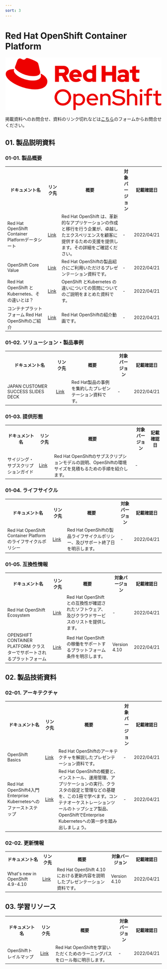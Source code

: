 ```yaml
---
sort: 3
---
```


# Red Hat OpenShift Container Platform

<img src="https://github.com/KaitoInaba/rh-open-renew/blob/main/Products/images/Logo-Red_Hat-OpenShift-A-Red-RGB.png?raw=true" alt="openshift_logo" title="OpenShift">



掲載資料へのお問合せ、資料のリンク切れなどは<a href="https://docs.google.com/forms/d/e/1FAIpQLSdTw0cjIAKxh_XE-jYehoa1MnCmdd0FVZm0oPQXF1X7JNinYw/viewform">こちら</a>のフォームからお問合せください。

## 01. 製品説明資料

### 01-01. 製品概要

<table>
  <tr>
    <th>ドキュメント名</th><th>リンク先</th><th>概要</th><th>対象バージョン</th><th>記載確認日</th>
  </tr>

  <tr>
    <td><!--  ドキュメント名  -->
      Red Hat OpenShift Container Platformデータシート
    </td>
    <td><!--  リンク先  -->
      <a href="https://www.redhat.com/rhdc/managed-files/cl-openshift-4-datasheet-f16726wg-201905-a4-ja.pdf">Link</a>
    </td>
    <td><!--  概要  -->
      Red Hat OpenShift は、革新的なアプリケーションの作成と移行を行う企業が、卓越したエクスペリエンスを顧客に提供するための支援を提供します。その詳細をご確認ください。
    </td>
    <td><!--  対象バージョン  -->
      -
    </td>
    <td><!--  記載確認日  -->
      2022/04/21
    </td>
  </tr>

  <tr>
    <td>
      OpenShift Core Value
    </td>
    <td>
      <a href="https://docs.google.com/presentation/d/1IdLpIV5-QKKDg4p9e0pDGNqKh6l4LAMw/edit?usp=sharing&ouid=116214710648103817049&rtpof=true&sd=true">Link</a>
    </td>
    <td>
      Red Hat OpenShiftの製品紹介にご利用いただけるプレゼンテーション資料です。
    </td>
    <td>
      -
    </td>
    <td>
      2022/04/21
    </td>
  </tr>

  <tr>
    <td>
      Red Hat OpenShift とKubernetes、その違いとは？
    </td>
    <td>
      <a href="https://www.redhat.com/rhdc/managed-files/cl-openshift-and-kubernetes-ebook-f25170wg-202010-a4-ja.pdf">Link</a>
    </td>
    <td>
      OpenShift とKubernetes の違いについての質問についてのご説明をまとめた資料です。
    </td>
    <td>
      -
    </td>
    <td>
      2022/04/21
    </td>
  </tr>

  <tr>
    <td>
      コンテナプラットフォーム Red Hat OpenShiftのご紹介
    </td>
    <td>
      <a href="https://www.youtube.com/watch?v=oWWMEfz4VNQ&list=PL4IvAXW0drR3_VUJGBDHMZYETG7_UdXYc&index=1">Link</a>
    </td>
    <td>
      Red Hat OpenShiftの紹介動画です。
    </td>
    <td>
      -
    </td>
    <td>
      2022/04/21
    </td>
  </tr>
</table>

### 01-02. ソリューション・製品事例

<table>
  <tr>
    <th>ドキュメント名</th> <th>リンク先</th><th>概要</th><th>対象バージョン</th><th>記載確認日</th>
  </tr>

  <tr>
    <td>
      JAPAN CUSTOMER SUCCESS SLIDES DECK
    </td>
    <td>
      <a href="https://docs.google.com/presentation/d/19nxYPw4TUjakWafj4rHYPwwqh-VADmbQTILnuOx4V7g/edit#slide=id.gb5e365882c_2_4066">Link</a>
    </td>
    <td>
      Red Hat製品の事例を集約したプレゼンテーション資料です。
    </td>
    <td>
      -
    </td>
    <td>
      2022/04/21
    </td>
  </tr>
</table>

### 01-03. 提供形態

<table>
  <tr>
    <th>ドキュメント名</th> <th>リンク先</th><th>概要</th><th>対象バージョン</th><th>記載確認日</th>
  </tr>

  <tr>
    <td>
      サイジング・サブスクリプションガイド
    </td>
    <td>
      <a href="https://www.redhat.com/rhdc/managed-files/cl-openshift-sizing-guide-detail-f26601wg-202012-a4-ja.pdf">Link</a>
    </td>
    <td>
      Red Hat OpenShiftのサブスクリプションモデルの説明、OpenShiftの環境サイズを見積もるための手順を紹介します。
    </td>
    <td>
      -
    </td>
  </tr>
</table>

### 01-04. ライフサイクル

<table>
  <tr>
    <th>ドキュメント名</th> <th>リンク先</th><th>概要</th><th>対象バージョン</th><th>記載確認日</th>
  </tr>

  <tr>
    <td>
      Red Hat OpenShift Container Platformのライフサイクルポリシー
    </td>
    <td>
      <a href="https://access.redhat.com/ja/support/policy/updates/openshift">Link</a>
    </td>
    <td>
      Red Hat OpenShiftの製品ライフサイクルポリシー、及びサポート終了日を明示します。
    </td>
    <td>-</td>
    <td>2022/04/21</td>
  </tr>
</table>


### 01-05. 互換性情報

<table>
  <tr>
    <th>ドキュメント名</th> <th>リンク先</th><th>概要</th><th>対象バージョン</th><th>記載確認日</th>
  </tr>

  <tr>
    <td>
      Red Hat OpenShift Ecosystem
    </td>
    <td>
      <a href="https://www.redhat.com/rhdc/managed-files/cl-openshift-4-datasheet-f16726wg-201905-a4-ja.pdf">Link</a>
    </td>
    <td>
      Red Hat OpenShiftとの互換性が確認されたソフトウェア、及びクラウドサービスのリストを提供します。
    </td>
    <td>
      -
    </td>
    <td>
      2022/04/21
    </td>
  </tr>

  <tr>
    <td>
      OPENSHIFT CONTAINER PLATFORM クラスターでサポートされるプラットフォーム
    </td>
    <td>
      <a href="https://www.redhat.com/rhdc/managed-files/cl-openshift-4-datasheet-f16726wg-201905-a4-ja.pdf">Link</a>
    </td>
    <td>
      Red Hat OpenShiftの稼働をサポートするプラットフォーム条件を明示します。
    </td>
    <td>
      Version 4.10
    </td>
    <td>
      2022/04/21
    </td>
  </tr>
</table>

## 02. 製品技術資料

### 02-01. アーキテクチャ

<table>
  <tr>
    <th>ドキュメント名</th> <th>リンク先</th><th>概要</th><th>対象バージョン</th><th>記載確認日</th>
  </tr>

  <tr>
    <td>
      OpenShift　Basics
    </td>
    <td>
      <a href="https://docs.google.com/presentation/d/1tExofRn5KU2KrqUHP2eg-WnhzSy6Tjam/edit?usp=sharing&ouid=116214710648103817049&rtpof=true&sd=true">Link</a>
    </td>
    <td>
      Red Hat OpenShiftのアーキテクチャを解説したプレゼンテーション資料です。
    </td>
    <td>
      -
    </td>
    <td>2022/04/21</td>
  </tr>

  <tr>
    <td>
      Red Hat OpenShift4入門 Enterprise Kubernetesへのファーストステップ
    </td>
    <td>
      <a href="https://redhat-partner.highspot.com/items/5e6a7a32429d7b62846c3b58?lfrm=srp.0">Link</a>
    </td>
    <td>
      Red Hat OpenShiftの概要と、インストール、運用管理、アプリケーションの実行、クラスタの設定と管理などの基礎を、この1冊で学べます。コンテナオーケストレーションツールのトップシェア製品、OpenShiftでEnterprise Kubernetesへの第一歩を踏み出しましょう。
    </td>
    <td>
      -
    </td>
    <td>
      2022/04/21
    </td>
  </tr>

</table>

### 02-02. 更新情報

<table>
  <tr>
    <th>ドキュメント名</th> <th>リンク先</th><th>概要</th><th>対象バージョン</th><th>記載確認日</th>
  </tr>

  <tr>
    <td>
      What's new in OpenShift 4.9-4.10
    </td>
    <td>
      <a href="https://docs.google.com/presentation/d/1dr_JFiz5wO9chz9RDWuYVeNfFf1IoPL5/edit?usp=sharing&ouid=116214710648103817049&rtpof=true&sd=true">Link</a>
    </td>
    <td>
      Red Hat OpenShift 4.10における更新内容を説明したプレゼンテーション資料です。
    </td>
    <td>
      Version 4.10
    </td>
    <td>
      2022/04/21
    </td>
  </tr>
</table>

## 03. 学習リソース

<table>
  <tr>
    <th>ドキュメント名</th> <th>リンク先</th><th>概要</th><th>対象バージョン</th><th>記載確認日</th>
  </tr>

  <tr>
    <td>
      OpenShiftトレイルマップ
    </td>
    <td>
      <a href="https://drive.google.com/file/d/1bsAFs1ihhi9GTWLESWnMZjOMqVsGa_sN/view">Link</a>
    </td>
    <td>
      Red Hat OpenShiftを学習いただくためのラーニングパスをロール毎に明示します。
    </td>
    <td>
      -
    </td>
    <td>
      2022/04/21
    </td>
  </tr>
</table>
